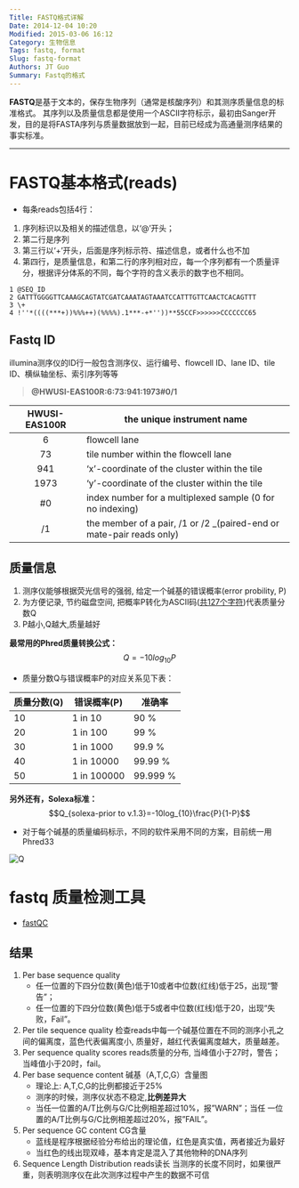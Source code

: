 ```yaml
---
Title: FASTQ格式详解
Date: 2014-12-04 10:20
Modified: 2015-03-06 16:12
Category: 生物信息
Tags: fastq, format
Slug: fastq-format
Authors: JT Guo
Summary: Fastq的格式
---
```


**FASTQ**是基于文本的，保存生物序列（通常是核酸序列）和其测序质量信息的标准格式。
其序列以及质量信息都是使用一个ASCII字符标示，最初由Sanger开发，目的是将FASTA序列与质量数据放到一起，目前已经成为高通量测序结果的事实标准。

---

# FASTQ基本格式(reads)

* 每条reads包括4行：

1. 序列标识以及相关的描述信息，以‘@’开头；
2. 第二行是序列
3. 第三行以‘+’开头，后面是序列标示符、描述信息，或者什么也不加
4. 第四行，是质量信息，和第二行的序列相对应，每一个序列都有一个质量评分，根据评分体系的不同，每个字符的含义表示的数字也不相同。

```text
1 @SEQ_ID
2 GATTTGGGGTTCAAAGCAGTATCGATCAAATAGTAAATCCATTTGTTCAACTCACAGTTT
3 \+
4 !''*((((***+))%%%++)(%%%%).1***-+*''))**55CCF>>>>>>CCCCCCC65
```

## Fastq ID

illumina测序仪的ID行一般包含测序仪、运行编号、flowcell ID、lane ID、tile ID、横纵轴坐标、索引序列等等

> **@HWUSI-EAS100R:6:73:941:1973#0/1**

| HWUSI-EAS100R | the unique instrument name
|:------------:|---------------------------
|    6         | flowcell lane
|    73        | tile number within the flowcell lane
|    941       | ‘x’-coordinate of the cluster within the tile
|    1973      | ‘y’-coordinate of the cluster within the tile
|    \#0       | index number for a multiplexed sample (0 for no indexing)
|    /1        | the member of a pair, /1 or /2 _(paired-end or mate-pair reads only)

## 质量信息

1. 测序仪能够根据荧光信号的强弱, 给定一个碱基的错误概率(error probility, P)
2. 为方便记录, 节约磁盘空间, 把概率P转化为ASCII码([共127个字符]((http://binf.snipcademy.com/binf/img/lessons/dna-file-formats/ascii.svg)))代表质量分数Q
3. P越小,Q越大,质量越好

**最常用的Phred质量转换公式：**
$$Q=-10log_{10}P$$

* 质量分数Q与错误概率P的对应关系见下表：

质量分数(Q) | 错误概率(P)| 准确率
---|---|---
10 | 1 in 10 | 90 %
20 | 1 in 100 | 99 %
30 | 1 in 1000 | 99.9 %
40 | 1 in 10000 | 99.99 %
50 | 1 in 100000 | 99.999 %

**另外还有，Solexa标准：**
$$Q_{solexa-prior to v.1.3}=-10log_{10}\frac{P}{1-P}$$

* 对于每个碱基的质量编码标示，不同的软件采用不同的方案，目前统一用Phred33

![Q](../images/fasq-quality-score.png)

# fastq 质量检测工具

* [fastQC](/BioKits/fastqc)

## 结果

1. Per base sequence quality
    * 任一位置的下四分位数(黄色)低于10或者中位数(红线)低于25，出现“警告”；
    * 任一位置的下四分位数(黄色)低于5或者中位数(红线)低于20，出现“失败，Fail”。
2. Per tile sequence quality
    检查reads中每一个碱基位置在不同的测序小孔之间的偏离度，蓝色代表偏离度小, 质量好，越红代表偏离度越大，质量越差。
3. Per sequence quality scores
    reads质量的分布, 当峰值小于27时，警告； 当峰值小于20时，fail。
4. Per base sequence content 碱基（A,T,C,G）含量图
    * 理论上: A,T,C,G的比例都接近于25%
    * 测序的时候，测序仪状态不稳定,**比例差异大**
    * 当任一位置的A/T比例与G/C比例相差超过10%，报”WARN”；当任 一位置的A/T比例与G/C比例相差超过20%，报”FAIL”。
5. Per sequence GC content CG含量
    * 蓝线是程序根据经验分布给出的理论值，红色是真实值，两者接近为最好
    * 当红色的线出现双峰，基本肯定是混入了其他物种的DNA序列
6. Sequence Length Distribution reads读长
    当测序的长度不同时，如果很严重，则表明测序仪在此次测序过程中产生的数据不可信
